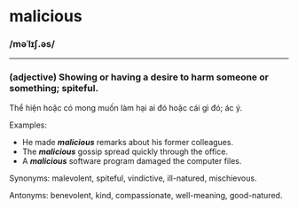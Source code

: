 # malicious

### /məˈlɪʃ.əs/

---

### (adjective) Showing or having a desire to harm someone or something; spiteful.

Thể hiện hoặc có mong muốn làm hại ai đó hoặc cái gì đó; ác ý.

Examples:
- He made ***malicious*** remarks about his former colleagues.
- The ***malicious*** gossip spread quickly through the office.
-  A ***malicious*** software program damaged the computer files.

Synonyms: malevolent, spiteful, vindictive, ill-natured, mischievous.

Antonyms: benevolent, kind, compassionate, well-meaning, good-natured.
